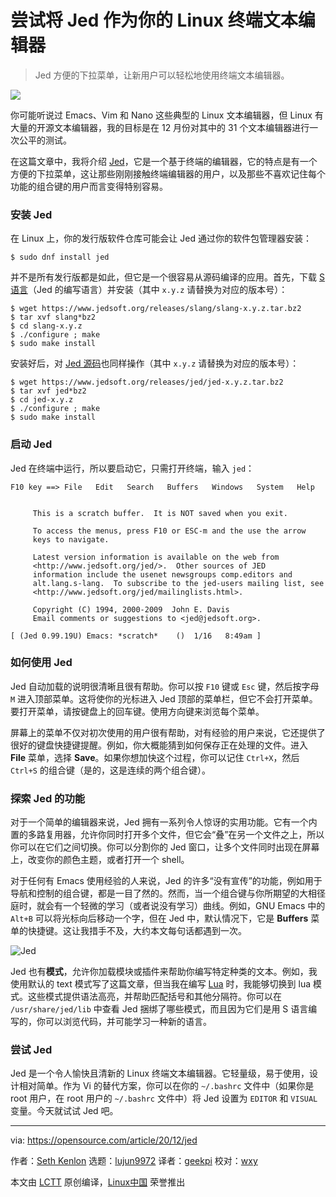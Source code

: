[#]: collector: (lujun9972)
[#]: translator: (geekpi)
[#]: reviewer: (wxy)
[#]: publisher: ( )
[#]: url: ( )
[#]: subject: (Try Jed as your Linux terminal text editor)
[#]: via: (https://opensource.com/article/20/12/jed)
[#]: author: (Seth Kenlon https://opensource.com/users/seth)

尝试将 Jed 作为你的 Linux 终端文本编辑器
======

> Jed 方便的下拉菜单，让新用户可以轻松地使用终端文本编辑器。

![](https://img.linux.net.cn/data/attachment/album/202012/09/085456f7fmt74eu6eekpmt.jpg)

你可能听说过 Emacs、Vim 和 Nano 这些典型的 Linux 文本编辑器，但 Linux 有大量的开源文本编辑器，我的目标是在 12 月份对其中的 31 个文本编辑器进行一次公平的测试。

在这篇文章中，我将介绍 [Jed][2]，它是一个基于终端的编辑器，它的特点是有一个方便的下拉菜单，这让那些刚刚接触终端编辑器的用户，以及那些不喜欢记住每个功能的组合键的用户而言变得特别容易。

### 安装 Jed

在 Linux 上，你的发行版软件仓库可能会让 Jed 通过你的软件包管理器安装：

```
$ sudo dnf install jed
```

并不是所有发行版都是如此，但它是一个很容易从源码编译的应用。首先，下载 [S 语言][3]（Jed 的编写语言）并安装（其中 `x.y.z` 请替换为对应的版本号）：

```
$ wget https://www.jedsoft.org/releases/slang/slang-x.y.z.tar.bz2
$ tar xvf slang*bz2
$ cd slang-x.y.z
$ ./configure ; make
$ sudo make install
```

安装好后，对 [Jed 源码][4]也同样操作（其中 `x.y.z` 请替换为对应的版本号）：

```
$ wget https://www.jedsoft.org/releases/jed/jed-x.y.z.tar.bz2
$ tar xvf jed*bz2
$ cd jed-x.y.z
$ ./configure ; make
$ sudo make install
```

### 启动 Jed

Jed 在终端中运行，所以要启动它，只需打开终端，输入 `jed`：

```
F10 key ==> File   Edit   Search   Buffers   Windows   System   Help


     This is a scratch buffer.  It is NOT saved when you exit.

     To access the menus, press F10 or ESC-m and the use the arrow
     keys to navigate.

     Latest version information is available on the web from
     <http://www.jedsoft.org/jed/>.  Other sources of JED
     information include the usenet newsgroups comp.editors and
     alt.lang.s-lang.  To subscribe to the jed-users mailing list, see
     <http://www.jedsoft.org/jed/mailinglists.html>.

     Copyright (C) 1994, 2000-2009  John E. Davis
     Email comments or suggestions to <jed@jedsoft.org>.

[ (Jed 0.99.19U) Emacs: *scratch*    ()  1/16   8:49am ]
```

### 如何使用 Jed

Jed 自动加载的说明很清晰且很有帮助。你可以按 `F10` 键或 `Esc` 键，然后按字母 `M` 进入顶部菜单。这将使你的光标进入 Jed 顶部的菜单栏，但它不会打开菜单。要打开菜单，请按键盘上的回车键。使用方向键来浏览每个菜单。

屏幕上的菜单不仅对初次使用的用户很有帮助，对有经验的用户来说，它还提供了很好的键盘快捷键提醒。例如，你大概能猜到如何保存正在处理的文件。进入 **File** 菜单，选择 **Save**。如果你想加快这个过程，你可以记住 `Ctrl+X`，然后 `Ctrl+S` 的组合键（是的，这是连续的两个组合键）。

### 探索 Jed 的功能

对于一个简单的编辑器来说，Jed 拥有一系列令人惊讶的实用功能。它有一个内置的多路复用器，允许你同时打开多个文件，但它会“叠”在另一个文件之上，所以你可以在它们之间切换。你可以分割你的 Jed 窗口，让多个文件同时出现在屏幕上，改变你的颜色主题，或者打开一个 shell。

对于任何有 Emacs 使用经验的人来说，Jed 的许多“没有宣传”的功能，例如用于导航和控制的组合键，都是一目了然的。然而，当一个组合键与你所期望的大相径庭时，就会有一个轻微的学习（或者说没有学习）曲线。例如，GNU Emacs 中的 `Alt+B` 可以将光标向后移动一个字，但在 Jed 中，默认情况下，它是 **Buffers** 菜单的快捷键。这让我措手不及，大约本文每句话都遇到一次。

![Jed][8]

Jed 也有**模式**，允许你加载模块或插件来帮助你编写特定种类的文本。例如，我使用默认的 text 模式写了这篇文章，但当我在编写 [Lua][9] 时，我能够切换到 lua 模式。这些模式提供语法高亮，并帮助匹配括号和其他分隔符。你可以在 `/usr/share/jed/lib` 中查看 Jed 捆绑了哪些模式，而且因为它们是用 S 语言编写的，你可以浏览代码，并可能学习一种新的语言。

### 尝试 Jed

Jed 是一个令人愉快且清新的 Linux 终端文本编辑器。它轻量级，易于使用，设计相对简单。作为 Vi 的替代方案，你可以在你的 `~/.bashrc` 文件中（如果你是 root 用户，在 root 用户的 `~/.bashrc` 文件中）将 Jed 设置为 `EDITOR` 和 `VISUAL` 变量。今天就试试 Jed 吧。

--------------------------------------------------------------------------------

via: https://opensource.com/article/20/12/jed

作者：[Seth Kenlon][a]
选题：[lujun9972][b]
译者：[geekpi](https://github.com/geekpi)
校对：[wxy](https://github.com/wxy)

本文由 [LCTT](https://github.com/LCTT/TranslateProject) 原创编译，[Linux中国](https://linux.cn/) 荣誉推出

[a]: https://opensource.com/users/seth
[b]: https://github.com/lujun9972
[1]: https://opensource.com/sites/default/files/styles/image-full-size/public/lead-images/laptop_screen_desk_work_chat_text.png?itok=UXqIDRDD (Person using a laptop)
[2]: https://www.jedsoft.org/jed
[3]: https://www.jedsoft.org/releases/slang/
[4]: https://www.jedsoft.org/releases/jed
[5]: http://www.jedsoft.org/jed/\>
[6]: http://www.jedsoft.org/jed/mailinglists.html\>
[7]: mailto:jed@jedsoft.org
[8]: https://opensource.com/sites/default/files/jed.png (Jed)
[9]: https://opensource.com/article/20/2/lua-cheat-sheet
